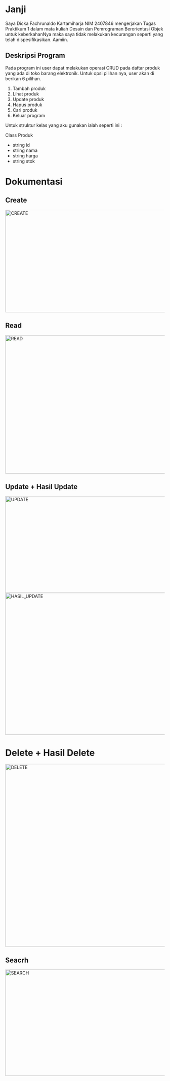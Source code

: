 # Janji
Saya Dicka Fachrunaldo Kartamiharja NIM 2407846 mengerjakan Tugas Praktikum 1 dalam mata kuliah Desain dan Pemrograman 
Berorientasi Objek untuk keberkahanNya maka saya tidak melakukan kecurangan seperti yang telah dispesifikasikan. Aamiin.

## Deskripsi Program
Pada program ini user dapat melakukan operasi CRUD pada daftar produk yang ada di toko barang elektronik. Untuk opsi pilihan nya, user akan di berikan 6 pilihan.
1. Tambah produk
2. Lihat produk
3. Update produk
4. Hapus produk
5. Cari produk
6. Keluar program

Untuk struktur kelas yang aku gunakan ialah seperti ini :

Class Produk
- string id
- string nama
- string harga
- string stok

# Dokumentasi
## Create
<img width="1045" height="323" alt="CREATE" src="https://github.com/user-attachments/assets/b9c30c03-93b2-4ac4-88e1-08c3551b9609" />

## Read
<img width="629" height="436" alt="READ" src="https://github.com/user-attachments/assets/6d9589a2-812a-44af-811c-84316ff8000c" />

## Update + Hasil Update
<img width="601" height="305" alt="UPDATE" src="https://github.com/user-attachments/assets/60fd7170-d206-4352-bf2b-b4e2572fe90b" />

<img width="531" height="447" alt="HASIL_UPDATE" src="https://github.com/user-attachments/assets/3849f38c-5b5f-49b4-a661-56b70605cf49" />

# Delete + Hasil Delete
<img width="641" height="576" alt="DELETE" src="https://github.com/user-attachments/assets/b438a8f0-dc67-40ec-92aa-5097d7f68ec6" />

## Seacrh
<img width="539" height="335" alt="SEARCH" src="https://github.com/user-attachments/assets/631d9b2c-37e3-4dce-adee-c9ac75550fc0" />
